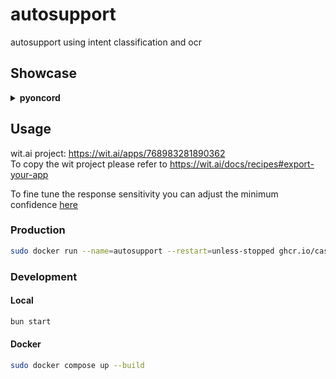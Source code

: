 # autosupport

autosupport using intent classification and ocr

## Showcase
<details markdown="block">
  <summary><strong>pyoncord</strong></summary>
  
<https://github.com/castdrian/autosupport/assets/22133246/731da373-dc1b-4738-b7ff-a098170b71d2>
</details>

## Usage

wit.ai project: <https://wit.ai/apps/768983281890362>\
To copy the wit project please refer to https://wit.ai/docs/recipes#export-your-app

To fine tune the response sensitivity you can adjust the minimum confidence [here](https://github.com/castdrian/autosupport/blob/1eea6694f32d71b8c58a0cef7e349c165c4c05cc/src/autosupport.ts#L15C47-L15C50)

### Production

```bash
sudo docker run --name=autosupport --restart=unless-stopped ghcr.io/castdrian/autosupport:main --env-file .env
```

### Development

#### Local

```bash
bun start
```

#### Docker

```bash
sudo docker compose up --build
```
